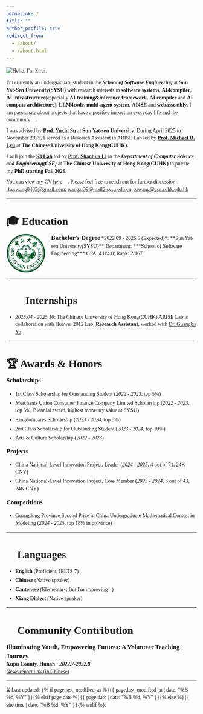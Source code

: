 ```yaml
---
permalink: /
title: ""
author_profile: true
redirect_from: 
  - /about/
  - /about.html
---
```

<style>
@import url('https://fonts.googleapis.com/css2?family=Google+Sans+Code:ital,wght@0,300..800;1,300..800&display=swap');
:root {
    --base-font-size: 17.5px;
    --line-height-base: 1.4;      
    --spacing-scale: 0.8;         
}

html {
    font-size: var(--base-font-size) !important;
}

body {
     /* Prefer Menlo for Latin text (common on macOS). Menlo is monospace and
         may affect layout; include Monaco and serif/CJK fallbacks for other
         platforms and Chinese glyphs. */
     /* Prefer Google Sans Code (via Google Fonts import above). Keep other
         fallbacks so platforms without the font still display sensibly. If the
         font isn't available the browser will use the fallbacks. Note: this is
         a code-style (monospace) face and may affect layout when applied to
         body; consider scoping to code blocks if needed. */
     font-family: 'Google Sans Code', 'Charter', 'Source Han Serif SC', 'Noto Serif SC', 'Georgia', serif !important;
     line-height: var(--line-height-base) !important;
}

p {
    margin: calc(0.8em * var(--spacing-scale)) 0 !important;
    line-height: var(--line-height-base) !important;
}

h2, h3, h4, h5, h6 {
    margin-bottom: calc(0.6em * var(--spacing-scale)) !important;
    margin-top: calc(1.2em * var(--spacing-scale)) !important;
}
h1 {
    margin-bottom: calc(0.6em * var(--spacing-scale)) !important;
}

li {
    margin-bottom: calc(0.4em * var(--spacing-scale)) !important;
}
</style>

<img src="https://readme-typing-svg.demolab.com?font=Ubuntu+Mono&size=43&pause=1000&color=F76742&vCenter=true&width=800&lines=%F0%9F%91%8B+Hello%2C+I'm+Zirui." alt="Hello, I'm Zirui." style="display:block;margin:0px auto 12px;" />

I'm currently an undergraduate student in the ***School of Software Engineering*** at **Sun Yat-Sen University(SYSU)** with research interests in **software systems**, **AI4compiler**, **AI infrastructure**(especially **AI training&inference framework**, **AI compiler** and **AI compute architecture**), **LLM4code**, **multi-agent system**, **AI4SE** and **webassembly**. I am passionate about projects that have a positive impact on everyday life and the community 🌟.

I was advised by **[Prof. Yuxin Su](https://sse.sysu.edu.cn/teacher/221)** at **Sun Yat-sen University**. During April 2025 to November 2025, I served as a Research Assistant in ARISE Lab led by **[Prof. Michael R. Lyu](https://www.cse.cuhk.edu.hk/lyu/)** at **The Chinese University of Hong Kong(CUHK)**.

I will join the **[S3 Lab](https://github.com/cuhk-s3)** led by **[Prof. Shaohua Li](https://shao-hua-li.github.io/)** in the ***Department of Computer Science and Engineering(CSE)*** at **The Chinese University of Hong Kong(CUHK)** to pursue my **PhD starting Fall 2026**.

You can view my CV [here](https://drive.google.com/file/d/1C0UyQC3EjuYsMd4WkLEKwHUUSkUQ8Vrq/view?usp=sharing) 📄. Please feel free to reach out for further discussion: [rhyswang0405@gmail.com](mailto:rhyswang0405@gmail.com); [wangzr39@mail2.sysu.edu.cn](mailto:wangzr39@mail2.sysu.edu.cn); [zrwang@cse.cuhk.edu.hk](mailto:zrwang@cse.cuhk.edu.hk) 📧

---
# 🎓 Education 
<img src="../images/sysu.jpeg" alt="Sun Yat-sen University" style="float: left; width: 103.5px; height: auto; margin-right: 15px; margin-bottom: 0px; border-radius: 8px;">
<span style="font-size: 1.2em; font-weight: bold;">Bachelor's Degree</span>  
*2022.09 - 2026.6 (Expected)*: **Sun Yat-sen University(SYSU)**  
Department: ***School of Software Engineering***  
GPA: 4.0/4.0; Rank: 2/167
<div style="clear: both;"></div>
<!--  # Project Experience -->
<!-- Internships -->
<!-- Academic Services -->

---
# 🧑‍💻 Internships
- *2025.04 - 2025.10*: The Chinese University of Hong Kong(CUHK) ARISE Lab in collaboration with Huawei 2012 Lab, **Research Assistant**, worked with [Dr. Guangba Yu](https://yuxiaoba.github.io/).

---
# 🏆 Awards & Honors 
<span style="font-size: 1.2em; font-weight: bold;">Scholarships</span>  
- 1st Class Scholarship for Outstanding Student (*2022 - 2023*, top 5%)
- Merchants Union Consumer Finance Company Limited Scholarship (*2022 - 2023*, top 5%, Biennial award, highest monetary value at SYSU)
- Kingdomcares Scholarship (*2023 - 2024*, top 5%)
- 2nd Class Scholarship for Outstanding Student (*2023 - 2024*, top 10%)
- Arts & Culture Scholarship (*2022 - 2023*)  

<span style="font-size: 1.2em; font-weight: bold;">Projects</span>  
- China National-Level Innovation Project, Leader (*2024 - 2025*, 4 out of 71, 24K CNY)
- China National-Level Innovation Project, Core Member (*2023 - 2024*, 3 out of 43, 24K CNY)  

<span style="font-size: 1.2em; font-weight: bold;">Competitions</span>  
- Guangdong Province Second Prize in China Undergraduate Mathematical Contest in Modeling (*2024 - 2025*, top 18% in province)

---
<!-- # Technical Skills 💻 -->
<!-- <span style="font-size: 1.2em; font-weight: bold;">Programming Languages</span>  -->
<!-- - **C & C++** (Proficient) -->
<!-- - **Rust** 🦀 (Advanced, I love its disciplined elegance.) -->
<!-- - **Go & Java** (Intermediate)  -->

# 💬 Languages  
- **English** (Proficient, IELTS 7)
- **Chinese** (Native speaker)
- **Cantonese** (Elementary, But I'm improving💪)
- **Xiang Dialect** (Native speaker)

---
# 🌟 Community Contribution 
<span style="font-size: 1.2em; font-weight: bold;">Illuminating Youth, Empowering Futures: A Volunteer Teaching Journey</span>  
**Xupu County, Hunan · *2022.7-2022.8***  
[News report link (in Chinese)](https://m.voc.com.cn/xhn/news/202207/17454263.html)

---
<script type='text/javascript' id='clustrmaps' src='//cdn.clustrmaps.com/map_v2.js?cl=ffffff&w=a&t=tt&d=qk3qaVrPcP47uNTlR8Cii3-WV8cYtO63kkRzMNwTU68&co=3589c4'></script>

⏳  Last updated: {% if page.last_modified_at %}{{ page.last_modified_at | date: "%B %d, %Y" }}{% elsif page.date %}{{ page.date | date: "%B %d, %Y" }}{% else %}{{ site.time | date: "%B %d, %Y" }}{% endif %}.

